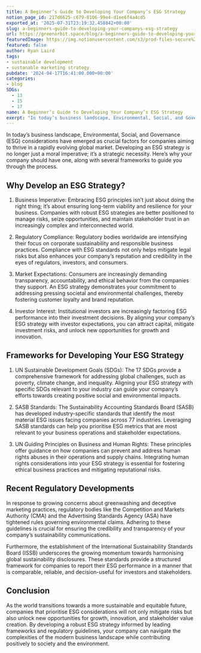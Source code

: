 ```yaml
---
title: A Beginner’s Guide to Developing Your Company’s ESG Strategy
notion_page_id: 217d6625-c679-8106-99e4-d1ee6f4a4cd5
exported_at: '2025-07-31T23:19:32.458842+00:00'
slug: a-beginners-guide-to-developing-your-companys-esg-strategy
url: https://greenorbit.space/blog/a-beginners-guide-to-developing-your-companys-esg-strategy/
featuredImage: https://img.notionusercontent.com/s3/prod-files-secure%2F46d85076-9cc9-4816-b22e-3f6e1ee2434d%2Fa75d19a8-c473-48cc-9351-720a40a08a73%2Fesg.jpg/size/w=2000?exp=1755008771&sig=CcDL7L151BMo9vGFuHdYD-HeOWF6o5dDdKj5VAD964Y&id=737d7ecd-0ca7-4d9e-9f29-57b37d826690&table=block&userId=6be61a03-d711-4ab6-ae5d-082d1492ba23
featured: false
author: Ryan Laird
tags:
- sustainable development
- sustanable marketing strategy
pubdate: '2024-04-17T16:41:00.000+00:00'
categories:
- blog
SDGs:
  - 13
  - 15
  - 17
name: A Beginner’s Guide to Developing Your Company’s ESG Strategy
exerpt: "In today’s business landscape, Environmental, Social, and Governance (ESG) considerations have emerged as crucial factors for companies aiming to thrive in a rapidly evolving global market. Developing an ESG strategy is no longer just a moral imperative; it’s a strategic necessity. Here’s why your company should have one, along with several frameworks to guide you through the process."
---
```


In today’s business landscape, Environmental, Social, and Governance (ESG) considerations have emerged as crucial factors for companies aiming to thrive in a rapidly evolving global market. Developing an ESG strategy is no longer just a moral imperative; it’s a strategic necessity. Here’s why your company should have one, along with several frameworks to guide you through the process.

## Why Develop an ESG Strategy?

1. Business Imperative: Embracing ESG principles isn’t just about doing the right thing; it’s about ensuring long-term viability and resilience for your business. Companies with robust ESG strategies are better positioned to manage risks, seize opportunities, and maintain stakeholder trust in an increasingly complex and interconnected world.

1. Regulatory Compliance: Regulatory bodies worldwide are intensifying their focus on corporate sustainability and responsible business practices. Compliance with ESG standards not only helps mitigate legal risks but also enhances your company’s reputation and credibility in the eyes of regulators, investors, and consumers.

1. Market Expectations: Consumers are increasingly demanding transparency, accountability, and ethical behavior from the companies they support. An ESG strategy demonstrates your commitment to addressing pressing societal and environmental challenges, thereby fostering customer loyalty and brand reputation.

1. Investor Interest: Institutional investors are increasingly factoring ESG performance into their investment decisions. By aligning your company’s ESG strategy with investor expectations, you can attract capital, mitigate investment risks, and unlock new opportunities for growth and innovation.

## Frameworks for Developing Your ESG Strategy

1. UN Sustainable Development Goals (SDGs): The 17 SDGs provide a comprehensive framework for addressing global challenges, such as poverty, climate change, and inequality. Aligning your ESG strategy with specific SDGs relevant to your industry can guide your company’s efforts towards creating positive social and environmental impacts.

1. SASB Standards: The Sustainability Accounting Standards Board (SASB) has developed industry-specific standards that identify the most material ESG issues facing companies across 77 industries. Leveraging SASB standards can help you prioritise ESG metrics that are most relevant to your business operations and stakeholder expectations.

1. UN Guiding Principles on Business and Human Rights: These principles offer guidance on how companies can prevent and address human rights abuses in their operations and supply chains. Integrating human rights considerations into your ESG strategy is essential for fostering ethical business practices and mitigating reputational risks.

## Recent Regulatory Developments

In response to growing concerns about greenwashing and deceptive marketing practices, regulatory bodies like the Competition and Markets Authority (CMA) and the Advertising Standards Agency (ASA) have tightened rules governing environmental claims. Adhering to these guidelines is crucial for ensuring the credibility and transparency of your company’s sustainability communications.

Furthermore, the establishment of the International Sustainability Standards Board (ISSB) underscores the growing momentum towards harmonising global sustainability disclosures. These standards provide a structured framework for companies to report their ESG performance in a manner that is comparable, reliable, and decision-useful for investors and stakeholders.

## Conclusion

As the world transitions towards a more sustainable and equitable future, companies that prioritise ESG considerations will not only mitigate risks but also unlock new opportunities for growth, innovation, and stakeholder value creation. By developing a robust ESG strategy informed by leading frameworks and regulatory guidelines, your company can navigate the complexities of the modern business landscape while contributing positively to society and the environment.
